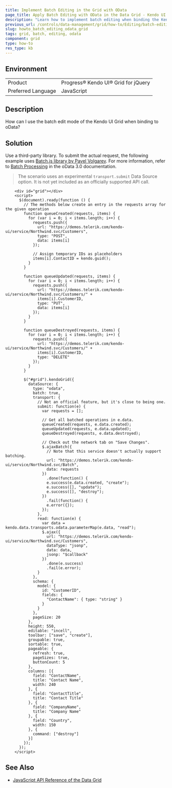 ```yaml
---
title: Implement Batch Editing in the Grid with OData
page_title: Apply Batch Editing with OData in the Data Grid - Kendo UI for jQuery Data Grid
description: "Learn how to implement batch editing when binding the Kendo UI Grid for jQuery to an OData service."
previous_url: /controls/data-management/grid/how-to/Editing/batch-editing-odata
slug: howto_batch_editing_odata_grid
tags: grid, batch, editing, odata
component: grid
type: how-to
res_type: kb
---
```


## Environment

<table>
 <tr>
  <td>Product</td>
  <td>Progress® Kendo UI® Grid for jQuery</td>
 </tr>
 <tr>
  <td>Preferred Language</td>
  <td>JavaScript</td>
 </tr>
</table>

## Description

How can I use the batch edit mode of the Kendo UI Grid when binding to oData?

## Solution

Use a third-party library. To submit the actual request, the following example uses [Batch.js library by Pavel Volgarev](https://github.com/volpav/batchjs). For more information, refer to [Batch Processing](http://www.odata.org/documentation/odata-version-3-0/batch-processing/) in the oData 3.0 documentation.

> The scenario uses an experimental `transport.submit` Data Source option. It is not yet included as an officially supported API call.

```dojo
    <div id="grid"></div>
    <script>
      $(document).ready(function () {
        // The methods below create an entry in the requests array for the given operation
        function queueCreated(requests, items) {
          for (var i = 0; i < items.length; i++) {
            requests.push({
              url: "https://demos.telerik.com/kendo-ui/service/Northwind.svc/Customers",
              type: "POST",
              data: items[i]
            });

            // Assign temporary IDs as placeholders
            items[i].ContactID = kendo.guid();
          }
        }

        function queueUpdated(requests, items) {
          for (var i = 0; i < items.length; i++) {
            requests.push({
              url: "https://demos.telerik.com/kendo-ui/service/Northwind.svc/Customers/" +
              items[i].CustomerID,
              type: "PUT",
              data: items[i]
            });
          }
        }

        function queueDestroyed(requests, items) {
          for (var i = 0; i < items.length; i++) {
            requests.push({
              url: "https://demos.telerik.com/kendo-ui/service/Northwind.svc/Customers/" +
              items[i].CustomerID,
              type: "DELETE"
            });
          }
        }

        $("#grid").kendoGrid({
          dataSource: {
            type: "odata",
            batch: true,
            transport: {
              // Not an official feature, but it's close to being one.
              submit: function(e) {
                var requests = [];

                // Get all batched operations in e.data.
                queueCreated(requests, e.data.created);
                queueUpdated(requests, e.data.updated);
                queueDestroyed(requests, e.data.destroyed);

                // Check out the network tab on "Save Changes".
                $.ajaxBatch({
                  // Note that this service doesn't actually support batching.
                  url: "https://demos.telerik.com/kendo-ui/service/Northwind.svc/Batch",
                  data: requests
                })
                  .done(function() {
                  e.success(e.data.created, "create");
                  e.success([], "update");
                  e.success([], "destroy");
                })
                  .fail(function() {
                  e.error({});
                });
              },
              read: function(e) {
                var data = kendo.data.transports.odata.parameterMap(e.data, "read");
                $.ajax({
                  url: "https://demos.telerik.com/kendo-ui/service/Northwind.svc/Customers",
                  dataType: "jsonp",
                  data: data,
                  jsonp: "$callback"
                })
                  .done(e.success)
                  .fail(e.error);
              }
            },
            schema: {
              model: {
                id: "CustomerID",
                fields: {
                  "ContactName": { type: "string" }
                }
              }
            },
            pageSize: 20
          },
          height: 550,
          editable: "incell",
          toolbar: ["save", "create"],
          groupable: true,
          sortable: true,
          pageable: {
            refresh: true,
            pageSizes: true,
            buttonCount: 5
          },
          columns: [{
            field: "ContactName",
            title: "Contact Name",
            width: 240
          }, {
            field: "ContactTitle",
            title: "Contact Title"
          }, {
            field: "CompanyName",
            title: "Company Name"
          }, {
            field: "Country",
            width: 150
          }, {
            command: ["destroy"]
          }]
        });
      });
    </script>
```

## See Also

* [JavaScript API Reference of the Data Grid](/api/javascript/ui/grid)
